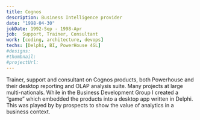 ```yaml
---
title: Cognos
description: Business Intelligence provider
date: "1998-04-30"
jobDate: 1992-Sep - 1998-Apr
job:  Support, Trainer, Consultant
work: [coding, architecture, devops]
techs: [Delphi, BI, PowerHouse 4GL]
#designs: 
#thumbnail: 
#projectUrl: 
---
```


Trainer, support and consultant on Cognos products, both Powerhouse and their desktop reporting and OLAP analysis suite. Many projects at large multi-nationals.
While in the Business Development Group I created a “game” which embedded the products into a desktop app written in Delphi. This was played by by prospects to show the value of analytics in a business context.
